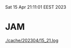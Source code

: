 Sat 15 Apr 21:11:01 EEST 2023
# JAM
<a href='./cache/202304/15_21.log'>./cache/202304/15_21.log</a>
